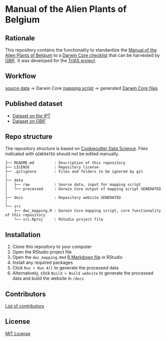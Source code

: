 # Manual of the Alien Plants of Belgium

## Rationale

This repository contains the functionality to standardize the [Manual of the Alien Plants of Belgium](http://alienplantsbelgium.be/) to a [Darwin Core checklist](https://www.gbif.org/dataset-classes) that can be harvested by [GBIF](http://www.gbif.org). It was developed for the [TrIAS project](http://trias-project.be).

## Workflow

[source data](https://github.com/trias-project/alien-plants-belgium/tree/master/data/raw) → Darwin Core [mapping script](http://trias-project.github.io/alien-plants-belgium/dwc_mapping.html) → generated [Darwin Core files](https://github.com/trias-project/alien-plants-belgium/tree/master/data/processed)

## Published dataset

* [Dataset on the IPT](http://ipt.biodiversity.be/resource?r=alien-plants-belgium)
* [Dataset on GBIF](https://doi.org/10.15468/wtda1m)

## Repo structure

The repository structure is based on [Cookiecutter Data Science](http://drivendata.github.io/cookiecutter-data-science/). Files indicated with `GENERATED` should not be edited manually.

```
├── README.md         : Description of this repository
├── LICENSE           : Repository license
├── .gitignore        : Files and folders to be ignored by git
│
├── data
│   ├── raw           : Source data, input for mapping script
│   └── processed     : Darwin Core output of mapping script GENERATED
│
├── docs              : Repository website GENERATED
│
└── src
    ├── dwc_mapping.R : Darwin Core mapping script, core functionality of this repository
    └── src.Rproj     : RStudio project file
```

## Installation

1. Clone this repository to your computer
2. Open the RStudio project file
3. Open the `dwc_mapping.Rmd` [R Markdown file](https://rmarkdown.rstudio.com/) in RStudio
4. Install any required packages
5. Click `Run > Run All` to generate the processed data
6. Alternatively, click `Build > Build website` to generate the processed data and build the website in `/docs`

## Contributors

[List of contributors](https://github.com/trias-project/alien-plants-belgium/contributors)

## License

[MIT License](https://github.com/trias-project/alien-plants-belgium/blob/master/LICENSE)
